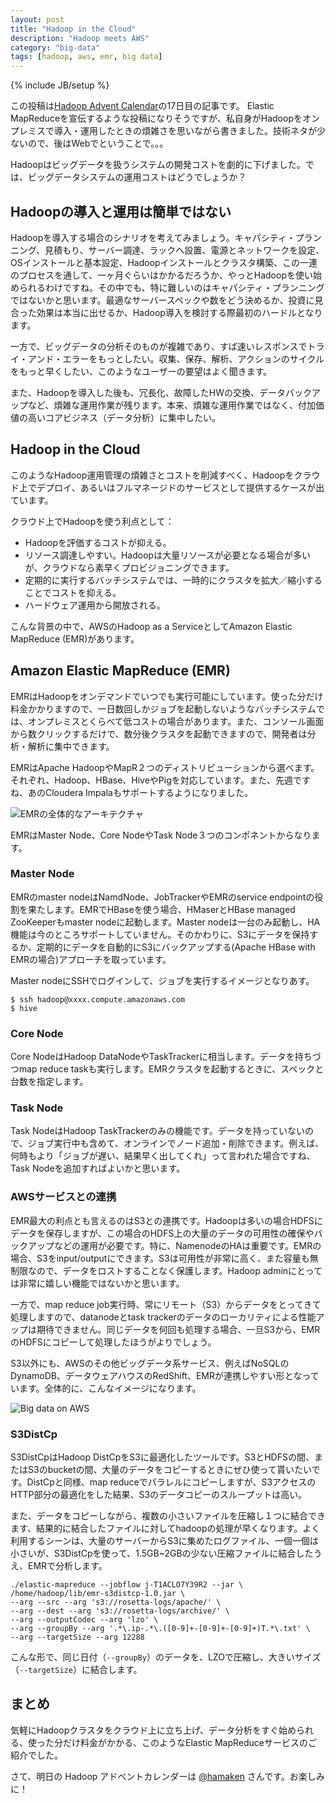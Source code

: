 ```yaml
---
layout: post
title: "Hadoop in the Cloud"
description: "Hadoop meets AWS"
category: "big-data"
tags: [hadoop, aws, emr, big data]
---
```

{% include JB/setup %}

この投稿は[Hadoop Advent Calendar](http://qiita.com/advent-calendar/2013/hadoop#)の17日目の記事です。
Elastic MapReduceを宣伝するような投稿になりそうですが、私自身がHadoopをオンプレミスで導入・運用したときの煩雑さを思いながら書きました。技術ネタが少ないので、後はWebでということで。。。

Hadoopはビッグデータを扱うシステムの開発コストを劇的に下げました。では、ビッグデータシステムの運用コストはどうでしょうか？

## Hadoopの導入と運用は簡単ではない

Hadoopを導入する場合のシナリオを考えてみましょう。キャパシティ・プランニング、見積もり、サーバー調達、ラックへ設置、電源とネットワークを設定、OSインストールと基本設定、Hadoopインストールとクラスタ構築、この一連のプロセスを通して、一ヶ月ぐらいはかかるだろうか、やっとHadoopを使い始められるわけですね。その中でも、特に難しいのはキャパシティ・プランニングではないかと思います。最適なサーバースペックや数をどう決めるか、投資に見合った効果は本当に出せるか、Hadoop導入を検討する際最初のハードルとなります。

一方で、ビッグデータの分析そのものが複雑であり、すば速いレスポンスでトライ・アンド・エラーをもっとしたい。収集、保存、解析、アクションのサイクルをもっと早くしたい、このようなユーザーの要望はよく聞きます。

また、Hadoopを導入した後も、冗長化、故障したHWの交換、データバックアップなど、煩雑な運用作業が残ります。本来、煩雑な運用作業ではなく、付加価値の高いコアビジネス（データ分析）に集中したい。

## Hadoop in the Cloud

このようなHadoop運用管理の煩雑さとコストを削減すべく、Hadoopをクラウド上でデプロイ、あるいはフルマネージドのサービスとして提供するケースが出ています。

クラウド上でHadoopを使う利点として：

- Hadoopを評価するコストが抑える。
- リソース調達しやすい。Hadoopは大量リソースが必要となる場合が多いが、クラウドなら素早くプロビジョニングできます。
- 定期的に実行するバッチシステムでは、一時的にクラスタを拡大／縮小することでコストを抑える。
- ハードウェア運用から開放される。

こんな背景の中で、AWSのHadoop as a ServiceとしてAmazon Elastic MapReduce (EMR)があります。

## Amazon Elastic MapReduce (EMR)

EMRはHadoopをオンデマンドでいつでも実行可能にしています。使った分だけ料金かかりますので、一日数回しかジョブを起動しないようなバッチシステムでは、オンプレミスとくらべて低コストの場合があります。また、コンソール画面から数クリックするだけで、数分後クラスタを起動できますので、開発者は分析・解析に集中できます。

EMRはApache HadoopやMapR２つのディストリビューションから選べます。それぞれ、Hadoop、HBase、HiveやPigを対応しています。また、先週ですね、あのCloudera Impalaもサポートするようになりました。


![EMRの全体的なアーキテクチャ](https://s3-us-west-2.amazonaws.com/yifeng-public/images/emr-architecture.png)

EMRはMaster Node、Core NodeやTask Node３つのコンポネントからなります。

### Master Node
EMRのmaster nodeはNamdNode、JobTrackerやEMRのservice endpointの役割を果たします。EMRでHBaseを使う場合、HMaserとHBase managed ZooKeeperもmaster nodeに起動します。Master nodeは一台のみ起動し、HA機能は今のところサポートしていません。そのかわりに、S3にデータを保持するか、定期的にデータを自動的にS3にバックアップする(Apache HBase with EMRの場合)アプローチを取っています。

Master nodeにSSHでログインして、ジョブを実行するイメージとなりあす。

    $ ssh hadoop@xxxx.compute.amazonaws.com
    $ hive

### Core Node
Core NodeはHadoop DataNodeやTaskTrackerに相当します。データを持ちづつmap reduce taskも実行します。EMRクラスタを起動するときに、スペックと台数を指定します。

### Task Node
Task NodeはHadoop TaskTrackerのみの機能です。データを持っていないので、ジョブ実行中も含めて、オンラインでノード追加・削除できます。例えば、何時もより「ジョブが遅い、結果早く出してくれ」って言われた場合ですね、Task Nodeを追加すればよいかと思います。

### AWSサービスとの連携

EMR最大の利点とも言えるのはS3との連携です。Hadoopは多いの場合HDFSにデータを保存しますが、この場合のHDFS上の大量のデータの可用性の確保やバックアップなどの運用が必要です。特に、NamenodeのHAは重要です。EMRの場合、S3をinput/outputにできます。S3は可用性が非常に高く、また容量も無制限なので、データをロストすることなく保護します。Hadoop adminにとっては非常に嬉しい機能ではないかと思います。

一方で、map reduce job実行時、常にリモート（S3）からデータをとってきて処理しますので、datanodeとtask trackerのデータのローカリティによる性能アップは期待できません。同じデータを何回も処理する場合、一旦S3から、EMRのHDFSにコピーして処理したほうがよりでしょう。

S3以外にも、AWSのその他ビッグデータ系サービス、例えばNoSQLのDynamoDB、データウェアハウスのRedShift、EMRが連携しやすい形となっています。全体的に、こんなイメージになります。

![Big data on AWS](https://s3-us-west-2.amazonaws.com/yifeng-public/images/big-data-on-aws.png)

### S3DistCp

S3DistCpはHadoop DistCpをS3に最適化したツールです。S3とHDFSの間、またはS3のbucketの間、大量のデータをコピーするときにぜひ使って貰いたいです。DistCpと同様、map reduceでパラレルにコピーしますが、S3アクセスのHTTP部分の最適化をした結果、S3のデータコピーのスループットは高い。

また、データをコピーしながら、複数の小さいファイルを圧縮し１つに結合できます、結果的に結合したファイルに対してhadoopの処理が早くなります。よく利用するシーンは、大量のサーバーからS3に集めたログファイル、一個一個は小さいが、S3DistCpを使って、1.5GB~2GBの少ない圧縮ファイルに結合したうえ、EMRで分析します。

    ./elastic-mapreduce --jobflow j-T1ACLO7Y39R2 --jar \
    /home/hadoop/lib/emr-s3distcp-1.0.jar \
    --arg --src --arg 's3://rosetta-logs/apache/' \
    --arg --dest --arg 's3://rosetta-logs/archive/' \
    --arg --outputCodec --arg 'lzo' \
    --arg --groupBy --arg '.*\.ip-.*\.([0-9]+-[0-9]+-[0-9]+)T.*\.txt' \
    --arg --targetSize --arg 12288

こんな形で、同じ日付（`--groupBy`）のデータを、LZOで圧縮し、大きいサイズ（`--targetSize`）に結合します。

## まとめ

気軽にHadoopクラスタをクラウド上に立ち上げ、データ分析をすぐ始められる、使った分だけ料金がかかる、このようなElastic MapReduceサービスのご紹介でした。

さて、明日の Hadoop アドベントカレンダーは [@hamaken](https://twitter.com/hamaken) さんです。お楽しみに！

